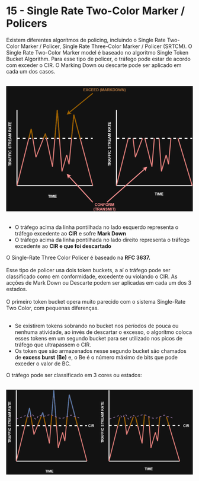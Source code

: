 # 15 - Single Rate Two-Color Marker / Policers

Existem diferentes algorítmos de policing, incluindo o Single Rate Two-Color Marker / Policer, Single Rate Three-Color Marker / Policer (SRTCM). O Single Rate Two-Color Marker model é baseado no algorítmo Single Token Bucket Algorithm. Para esse tipo de policer, o tráfego pode estar de acordo com exceder o CIR. O Marking Down ou descarte pode ser aplicado em cada um dos casos. <br></br>

![SINGLE-COLOR](Imagens/Single_rate_two_colors.png) <br></br>

- O tráfego acima da linha pontilhada no lado esquerdo representa o tráfego excedente ao **CIR** e sofre **Mark Down**
- O tráfego acima da linha pontilhada no lado direito representa o tráfego excedente ao **CIR e que foi descartado**

O Single-Rate Three Color Policer é baseado na **RFC 3637.** <br></br>
Esse tipo de policer usa dois token buckets, a aí o tráfego pode ser classificado como em conformidade, excedente ou violando o CIR. As acções de Mark Down ou Descarte podem ser aplicadas em cada um dos 3 estados. <br></br>
O primeiro token bucket opera muito parecido com o sistema Single-Rate Two Color, com pequenas diferenças. <br></br>
- Se existirem tokens sobrando no bucket nos períodos de pouca ou nenhuma atividade, ao invés de descartar o excesso, o algorítmo coloca esses tokens em um segundo bucket para ser utilizado nos picos de tráfego que ultrapassem o CIR. 
- Os token que são armazenados nesse segundo bucket são chamados de **excess burst (Be)** e, o Be é o número máximo de bits que pode exceder o valor de BC.

O tráfego pode ser classificado em 3 cores ou estados: <br></br>

![THREE-COLOR](Imagens/Single_rate_three_colors.png) <br></br>